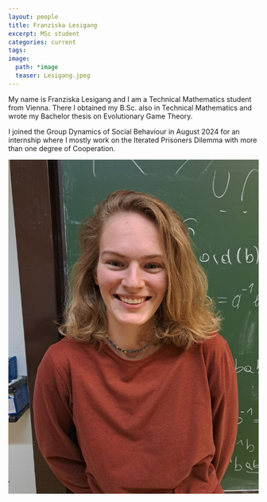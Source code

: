 ```yaml
---
layout: people
title: Franziska Lesigang
excerpt: MSc student
categories: current
tags:
image:
  path: *image
  teaser: Lesigang.jpeg
---
```


My name is Franziska Lesigang and I am a Technical Mathematics student from Vienna. There I obtained my B.Sc. also in Technical Mathematics and wrote my Bachelor thesis on Evolutionary Game Theory.

I joined the Group Dynamics of Social Behaviour in August 2024 for an internship where I mostly work on the Iterated Prisoners Dilemma with more than one degree of Cooperation.

<div id="socialMedia" style="text-align:center">
    <a href="lesigang@evolbio.mpg.de" title="Email"><i style="font-size:24px" class="fa fa-envelope"></i></a>
    <a href="www.linkedin.com/in/franziska-lesigang-28a057323" title="LinkedIn"><i style="font-size:24px" class="fa fa-linkedin"></i></a>
</div>

<img src="../../images/Lesigang.jpeg" class="center">